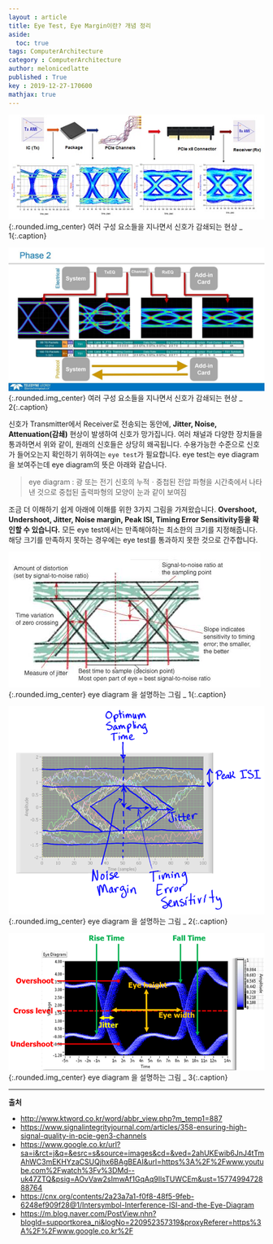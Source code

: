 ```yaml
---
layout : article
title: Eye Test, Eye Margin이란? 개념 정리
aside:
  toc: true
tags: ComputerArchitecture
category : ComputerArchitecture
author: melonicedlatte
published : True
key : 2019-12-27-170600
mathjax: true
---
```


![image](/assets/images/201912/1D1CCC2E-C716-47D2-AB2A-F26B9DE2BFE4.jpeg){:.rounded.img_center} 여러 구성 요소들을 지나면서 신호가 감쇄되는 현상 _ 1{:.caption}

![image](/assets/images/201912/3075826C-5319-44DC-889C-856C3DC84C56.jpeg){:.rounded.img_center} 여러 구성 요소들을 지나면서 신호가 감쇄되는 현상 _ 2{:.caption}

신호가 Transmitter에서 Receiver로 전송되는 동안에, **Jitter, Noise, Attenuation(감쇄)** 현상이 발생하여 신호가 망가집니다. 여러 채널과 다양한 장치들을 통과하면서 위와 같이, 원래의 신호들은 상당히 왜곡됩니다. 수용가능한 수준으로 신호가 들어오는지 확인하기 위하여는 `eye test`가 필요합니다. eye test는 eye diagram을 보여주는데 eye diagram의 뜻은 아래와 같습니다.

> eye diagram : 광 또는 전기  신호의 누적ㆍ중첩된  전압 파형을 시간축에서 나타낸 것으로 중첩된 출력파형의 모양이 눈과 같이 보여짐

조금 더 이해하기 쉽게 아래에 이해를 위한 3가지 그림을 가져왔습니다. **Overshoot, Undershoot, Jitter, Noise margin, Peak ISI, Timing Error Sensitivity등을 확인할 수 있습니다.** 모든 eye test에서는 만족해야하는 최소한의 크기를 지정해줍니다. 해당 크기를 만족하지 못하는 경우에는 eye test를 통과하지 못한 것으로 간주합니다. 

![image](/assets/images/201912/29A5F07E-F364-479E-9726-595411307DD0.jpeg){:.rounded.img_center} eye diagram 을 설명하는 그림 _ 1{:.caption}

![image](/assets/images/201912/B8304F0A-3917-44F5-9A57-8DDF257FC7B2.png){:.rounded.img_center} eye diagram 을 설명하는 그림 _ 2{:.caption}

![image](/assets/images/201912/63FA9717-9F6A-4B13-BDD6-08AD3AA10D7C.png){:.rounded.img_center} eye diagram 을 설명하는 그림 _ 3{:.caption}


---
**출처**
- http://www.ktword.co.kr/word/abbr_view.php?m_temp1=887
- https://www.signalintegrityjournal.com/articles/358-ensuring-high-signal-quality-in-pcie-gen3-channels
- https://www.google.co.kr/url?sa=i&rct=j&q=&esrc=s&source=images&cd=&ved=2ahUKEwib6JnJ4tTmAhWC3mEKHYzaCSUQjhx6BAgBEAI&url=https%3A%2F%2Fwww.youtube.com%2Fwatch%3Fv%3DMd--uk47ZTQ&psig=AOvVaw2sImwAf1GqAq9IlsTUWCEm&ust=1577499472888764
- https://cnx.org/contents/2a23a7a1-f0f8-48f5-9feb-6248ef909f28@1/Intersymbol-Interference-ISI-and-the-Eye-Diagram
- https://m.blog.naver.com/PostView.nhn?blogId=supportkorea_ni&logNo=220952357319&proxyReferer=https%3A%2F%2Fwww.google.co.kr%2F
